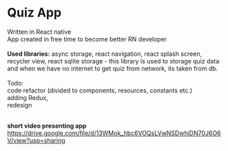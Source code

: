 # Quiz App

Written in React native <br>
App created in free time to become better RN developer<br><br>
<b>Used libraries:</b>
async storage, react navigation, react splash screen, recycler view, react sqlite storage - this library is used to storage quiz data and when we have no internet to get quiz from network, its taken from db.
<br><br>
Todo:<br>
code refactor (divided to components, resources, constants etc.)
<br>adding Redux,<br>
redesign
<br>
<br>

<b>short video presenting app</b><br>
https://drive.google.com/file/d/13WMok_hbc6VOQsLVwNSDwhiDN70J6O6V/view?usp=sharing

